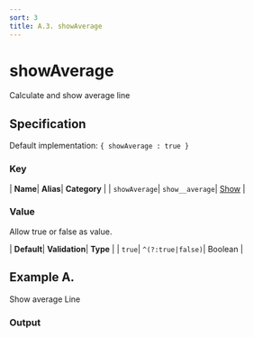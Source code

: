 ```yaml
---
sort: 3
title: A.3. showAverage
---
```

# showAverage

Calculate and show average line


## Specification

Default implementation: ```{ showAverage : true }```

### Key

| **Name**| **Alias**| **Category** |
| ```showAverage```| ```show__average```| [Show](../options/#show) |

### Value

Allow true or false as value.

| **Default**| **Validation**| **Type** |
| ```true```| ```^(?:true|false)```| Boolean |



## Example A.

Show average Line

### Output

  <div id="a">
      <script> 
          d3.statosio( 
    file, 
    "name", 
    [ "mobile" ], 
    { "showAverage" : true, "view__dom_id" : "a" }
)

      </script>
  </div>

Open output in a [blank window](../sources/showAverage--example-a.html){:target="_self"}. 
Download examples [as zip](../sources/showAverage.zip){:target="_blank"}. 

### Parameters

This dataset shows the mobile google pagerank performance score for a certain website.

| | **Value** | **Type** |
|------:|:------|:------|
| **Source** | ["../data/performance.json"](../data/performance.json) | String |
| **X** | ```"name"``` | String |
| **Y** | ```[ "mobile" ]``` | Array |
| **Options** | ```{ "showAverage" : true }``` | Object |


### Source Code

* Invoke Function

```javascript
d3.statosio( 
    file, 
    "name", 
    [ "mobile" ], 
    { "showAverage" : true }
)
```

* HTML Implementation

```html
<!DOCTYPE html>
<head>
    <title>d3.statosio - showAverage</title>
    <meta content="text/html;charset=utf-8" http-equiv="Content-Type">
    <meta content="utf-8" http-equiv="encoding">
    <script src="https://cdnjs.cloudflare.com/ajax/libs/d3/6.2.0/d3.js"></script>
    <script src="../libs/statosio.js"></script>
</head>
<body>
    <script>
        d3.json( "../data/performance.json" )
            .then( ( file ) => {
                d3.statosio( 
                    file, 
                    "name", 
                    [ "mobile" ], 
                    { "showAverage" : true }
                )
            } )
    </script>
</body>
```
## Example B.

Hide average Line

### Output

  <div id="b">
      <script> 
          d3.statosio( 
    file, 
    "name", 
    [ "mobile" ], 
    { "showAverage" : false, "view__dom_id" : "b" }
)

      </script>
  </div>

Open output in a [blank window](../sources/showAverage--example-b.html){:target="_self"}. 
Download examples [as zip](../sources/showAverage.zip){:target="_blank"}. 

### Parameters

This dataset shows the mobile google pagerank performance score for a certain website.

| | **Value** | **Type** |
|------:|:------|:------|
| **Source** | ["../data/performance.json"](../data/performance.json) | String |
| **X** | ```"name"``` | String |
| **Y** | ```[ "mobile" ]``` | Array |
| **Options** | ```{ "showAverage" : false }``` | Object |


### Source Code

* Invoke Function

```javascript
d3.statosio( 
    file, 
    "name", 
    [ "mobile" ], 
    { "showAverage" : false }
)
```

* HTML Implementation

```html
<!DOCTYPE html>
<head>
    <title>d3.statosio - showAverage</title>
    <meta content="text/html;charset=utf-8" http-equiv="Content-Type">
    <meta content="utf-8" http-equiv="encoding">
    <script src="https://cdnjs.cloudflare.com/ajax/libs/d3/6.2.0/d3.js"></script>
    <script src="../libs/statosio.js"></script>
</head>
<body>
    <script>
        d3.json( "../data/performance.json" )
            .then( ( file ) => {
                d3.statosio( 
                    file, 
                    "name", 
                    [ "mobile" ], 
                    { "showAverage" : false }
                )
            } )
    </script>
</body>
```

